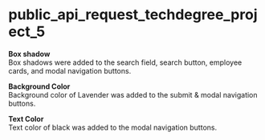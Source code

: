 # public_api_request_techdegree_project_5
<Strong>Box shadow</strong><br>
Box shadows were added to the search field, search button, employee cards, and modal navigation buttons.<br>

<Strong>Background Color</strong><br>
Background color of Lavender was added to the submit & modal navigation buttons.<br>

<Strong>Text Color</strong><br>
Text color of black was added to the modal navigation buttons.<br>
